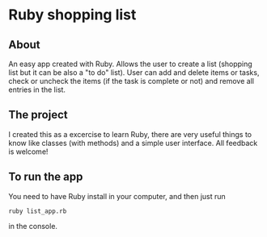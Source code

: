# Ruby shopping list
## About
An easy app created with Ruby. Allows the user to create a list (shopping list but it can be also a "to do" list). User can add and delete items or tasks, check or uncheck the items (if the task is complete or not) and remove all entries in the list.
## The project
I created this as a excercise to learn Ruby, there are very useful things to know like classes (with methods) and a simple user interface. All feedback is welcome!
## To run the app
You need to have Ruby install in your computer, and then just run 
```
ruby list_app.rb
```
in the console.
